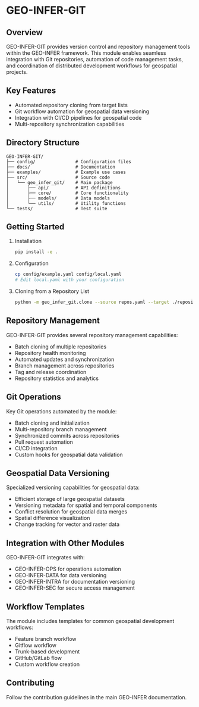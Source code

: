 # GEO-INFER-GIT

## Overview
GEO-INFER-GIT provides version control and repository management tools within the GEO-INFER framework. This module enables seamless integration with Git repositories, automation of code management tasks, and coordination of distributed development workflows for geospatial projects.

## Key Features
- Automated repository cloning from target lists
- Git workflow automation for geospatial data versioning
- Integration with CI/CD pipelines for geospatial code
- Multi-repository synchronization capabilities

## Directory Structure
```
GEO-INFER-GIT/
├── config/               # Configuration files
├── docs/                 # Documentation
├── examples/             # Example use cases
├── src/                  # Source code
│   └── geo_infer_git/    # Main package
│       ├── api/          # API definitions
│       ├── core/         # Core functionality
│       ├── models/       # Data models
│       └── utils/        # Utility functions
└── tests/                # Test suite
```

## Getting Started
1. Installation
   ```bash
   pip install -e .
   ```

2. Configuration
   ```bash
   cp config/example.yaml config/local.yaml
   # Edit local.yaml with your configuration
   ```

3. Cloning from a Repository List
   ```bash
   python -m geo_infer_git.clone --source repos.yaml --target ./repositories
   ```

## Repository Management
GEO-INFER-GIT provides several repository management capabilities:
- Batch cloning of multiple repositories
- Repository health monitoring
- Automated updates and synchronization
- Branch management across repositories
- Tag and release coordination
- Repository statistics and analytics

## Git Operations
Key Git operations automated by the module:
- Batch cloning and initialization
- Multi-repository branch management
- Synchronized commits across repositories
- Pull request automation
- CI/CD integration
- Custom hooks for geospatial data validation

## Geospatial Data Versioning
Specialized versioning capabilities for geospatial data:
- Efficient storage of large geospatial datasets
- Versioning metadata for spatial and temporal components
- Conflict resolution for geospatial data merges
- Spatial difference visualization
- Change tracking for vector and raster data

## Integration with Other Modules
GEO-INFER-GIT integrates with:
- GEO-INFER-OPS for operations automation
- GEO-INFER-DATA for data versioning
- GEO-INFER-INTRA for documentation versioning
- GEO-INFER-SEC for secure access management

## Workflow Templates
The module includes templates for common geospatial development workflows:
- Feature branch workflow
- Gitflow workflow
- Trunk-based development
- GitHub/GitLab flow
- Custom workflow creation

## Contributing
Follow the contribution guidelines in the main GEO-INFER documentation. 